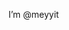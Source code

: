 I’m @meyyit

<!---
meyyit/meyyit is a ✨ special ✨ repository because its `README.md` (this file) appears on your GitHub profile.
You can click the Preview link to take a look at your changes
--->
